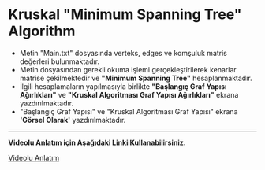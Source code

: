 # Kruskal "Minimum Spanning Tree" Algorithm

- Metin "Main.txt" dosyasında verteks, edges ve komşuluk matris değerleri bulunmaktadır.
- Metin dosyasından gerekli okuma işlemi gerçekleştirilerek kenarlar matrise çekilmektedir ve **"Minimum Spanning Tree"** hesaplanmaktadır. 
- İlgili hesaplamaların yapılmasıyla birlikte **"Başlangıç Graf Yapısı Ağırlıkları"** ve **"Kruskal Algoritması Graf Yapısı Ağırlıkları"** ekrana yazdırılmaktadır.
- "Başlangıç Graf Yapısı" ve "Kruskal Algoritması Graf Yapısı" ekrana **'Görsel Olarak'** yazdırılmaktadır.

------------
**Videolu Anlatım için Aşağıdaki Linki Kullanabilirsiniz.**

[Videolu Anlatım](https://www.youtube.com/watch?v=Cg20KZQUopc "Videolu Anlatım")
